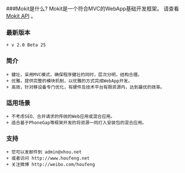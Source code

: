 ###Mokit是什么?
Mokit是一个符合MVC的WebApp基础开发框架。 请查看 [Mokit API](http://houfeng.net/mokit/doc) 。

### 最新版本
```
+ v 2.0 Beta 25
```

### 简介
```
+ 健壮，采用MVC模式，确保程序健壮的同时，层次分明，结构合理。
+ 优雅，提供完整的模块机制，以优雅的方式完成WebApp开发。
+ 高效，针对移设备专门优化，有硬件及技术平台有限资源内，达到最优的效率。
```

### 适用场景
```
+ 不考虑SEO、合并请求的传统的Web应用或混合应用。
+ 适合基于PhoneGap等框架开发的将资源一同打入安装包的混合应用。
```

### 支持
```
+ 您可以发邮件到 admin@xhou.net
+ 或者访问 http://www.houfeng.net
+ 关注微博 http://weibo.com/houfeng
```